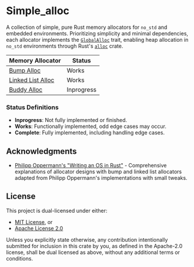 # Simple_alloc
A collection of simple, pure Rust memory allocators for `no_std` and embedded environments. Prioritizing simplicity and minimal dependencies, each allocator implements the [`GlobalAlloc`](https://doc.rust-lang.org/alloc/alloc/trait.GlobalAlloc.html) trait, enabling heap allocation in `no_std` environments through Rust's [`alloc`](https://doc.rust-lang.org/alloc/alloc/index.html) crate.


| Memory Allocator | Status | 
|------------------|--------|
| [Bump Alloc](https://os.phil-opp.com/allocator-designs/#bump-allocator) | Works |
| [Linked List Alloc](https://os.phil-opp.com/allocator-designs/#linked-list-allocator) | Works |
| [Buddy Alloc](https://en.wikipedia.org/wiki/Buddy_memory_allocation) |  Inprogress | 

### Status Definitions

- **Inprogress**: Not fully implemented or finished.
- **Works**: Functionally implemented, odd edge cases may occur.  
- **Complete**: Fully implemented, including handling edge cases.

## Acknowledgments

- [Philipp Oppermann's "Writing an OS in Rust"](https://os.phil-opp.com/) - Comprehensive explanations of allocator designs with bump and linked list allocators adapted from Philipp Oppermann's implementations with small tweaks.

## License

This project is dual-licensed under either:

- [MIT License](LICENSE-MIT), or
- [Apache License 2.0](LICENSE-APACHE)

Unless you explicitly state otherwise, any contribution intentionally submitted for inclusion in this crate by you, as defined in the Apache-2.0 license, shall be dual licensed as above, without any additional terms or conditions. 